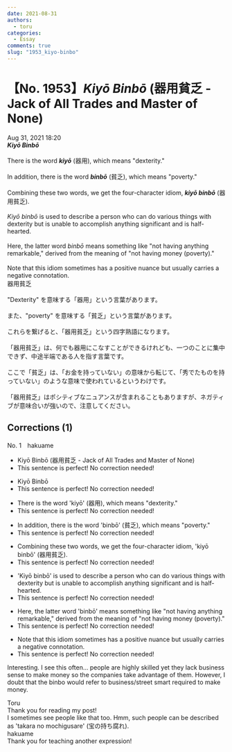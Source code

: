```yaml
---
date: 2021-08-31
authors:
  - toru
categories:
  - Essay
comments: true
slug: "1953_kiyo-binbo"
---
```


# 【No. 1953】<strong><em>Kiyō Binbō</em></strong> (器用貧乏 - Jack of All Trades and Master of None)
<div class="date">Aug 31, 2021 18:20</div>
<div id="post"><div id="body_show_ori">
<strong><em>Kiyō Binbō</em></strong><br/><br/>There is the word <strong><em>kiyō</em></strong> (器用), which means "dexterity."<br/><br/>In addition, there is the word <strong><em>binbō</em></strong> (貧乏), which means "poverty."<br/><br/>Combining these two words, we get the four-character idiom, <strong><em>kiyō binbō</em></strong> (器用貧乏).<br/><br/><em>Kiyō binbō</em> is used to describe a person who can do various things with dexterity but is unable to accomplish anything significant and is half-hearted.<br/><br/>Here, the latter word <em>binbō</em> means something like "not having anything remarkable," derived from the meaning of "not having money (poverty)."<br/><br/>Note that this idiom sometimes has a positive nuance but usually carries a negative connotation.
</div></div>

<!-- more -->

<div id="post_ja"><div id="body_show_mo">
器用貧乏<br/><br/>"Dexterity" を意味する「器用」という言葉があります。<br/><br/>また、"poverty" を意味する「貧乏」という言葉があります。<br/><br/>これらを繋げると、「器用貧乏」という四字熟語になります。<br/><br/>「器用貧乏」は、何でも器用にこなすことができるけれども、一つのことに集中できず、中途半端である人を指す言葉です。<br/><br/>ここで「貧乏」は、「お金を持っていない」の意味から転じて、「秀でたものを持っていない」のような意味で使われているというわけです。<br/><br/>「器用貧乏」はポシティブなニュアンスが含まれることもありますが、ネガティブが意味合いが強いので、注意してください。
</div></div>

## Corrections (1)
<div id="block"><div class="first_name"> No. 1　<span class="just_name">hakuame</span></div><div id="block2">
<ul class="correction_field">
<li class="incorrect">Kiyō Binbō (器用貧乏 - Jack of All Trades and Master of None)</li>
<li class="corrected perfect">This sentence is perfect! No correction needed!</li>
</ul>
<ul class="correction_field">
<li class="incorrect">Kiyō Binbō</li>
<li class="corrected perfect">This sentence is perfect! No correction needed!</li>
</ul>
<ul class="correction_field">
<li class="incorrect">There is the word 'kiyō' (器用), which means "dexterity."</li>
<li class="corrected perfect">This sentence is perfect! No correction needed!</li>
</ul>
<ul class="correction_field">
<li class="incorrect">In addition, there is the word 'binbō' (貧乏), which means "poverty."</li>
<li class="corrected perfect">This sentence is perfect! No correction needed!</li>
</ul>
<ul class="correction_field">
<li class="incorrect">Combining these two words, we get the four-character idiom, 'kiyō binbō' (器用貧乏).</li>
<li class="corrected perfect">This sentence is perfect! No correction needed!</li>
</ul>
<ul class="correction_field">
<li class="incorrect">'Kiyō binbō' is used to describe a person who can do various things with dexterity but is unable to accomplish anything significant and is half-hearted.</li>
<li class="corrected perfect">This sentence is perfect! No correction needed!</li>
</ul>
<ul class="correction_field">
<li class="incorrect">Here, the latter word 'binbō' means something like "not having anything remarkable," derived from the meaning of "not having money (poverty)."</li>
<li class="corrected perfect">This sentence is perfect! No correction needed!</li>
</ul>
<ul class="correction_field">
<li class="incorrect">Note that this idiom sometimes has a positive nuance but usually carries a negative connotation.</li>
<li class="corrected perfect">This sentence is perfect! No correction needed!</li>
</ul>
<p class="comment_small">
 Interesting. I see this often... people are highly skilled yet they lack business sense to make money so the companies take advantage of them.  However, I doubt that the binbo would refer to business/street smart required to make money.
</p>

</div><div class="name"><span class="just_name">Toru</span><br>
Thank you for reading my post!<br/>I sometimes see people like that too. Hmm, such people can be described as 'takara no mochigusare' (宝の持ち腐れ).
</div>
<div class="name"><span class="just_name">hakuame</span><br>
Thank you for teaching another expression!
</div>
</div>
